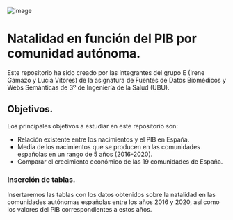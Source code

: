 ![image](https://user-images.githubusercontent.com/80346455/142169799-eea4b643-6780-4378-9dc5-389676c05108.png)
# Natalidad en función del PIB por comunidad autónoma. 
Este repositorio ha sido creado por las integrantes del grupo E (Irene Gamazo y Lucía Vítores) de la asignatura de Fuentes de Datos Biomédicos y Webs Semánticas de 3º de Ingeniería de la Salud (UBU).

## Objetivos. 
Los principales objetivos a estudiar en este repositorio son:

+ Relación existente entre los nacimientos y el PIB en España. 
+ Media de los nacimientos que se producen en las comunidades españolas en un rango de 5 años (2016-2020).
+ Comparar el crecimiento económico de las 19 comunidades de España.

### __Inserción de tablas.__
Insertaremos las tablas con los datos obtenidos sobre la natalidad en las comunidades autónomas españolas entre los años 2016 y 2020, así como los valores del PIB correspondientes a estos años. 

